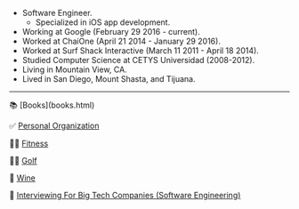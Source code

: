 * Software Engineer.
    * Specialized in iOS app development.
* Working at Google (February 29 2016 - current).
* Worked at ChaiOne (April 21 2014 - January 29 2016).
* Worked at Surf Shack Interactive (March 11 2011 - April 18 2014).
* Studied Computer Science at CETYS Universidad (2008-2012).
* Living in Mountain View, CA.
* Lived in San Diego, Mount Shasta, and Tijuana.

<hr />
📚 [Books](books.html)

✅ [Personal Organization](personal-organization.html)

🏋️‍♂️ [Fitness](fitness.html)

🏌️‍♂️ [Golf](golf.html)

🍷 [Wine](wine.html)

🏢 [Interviewing For Big Tech Companies (Software Engineering)](interviewing-for-big-tech-cos-swe.html)
